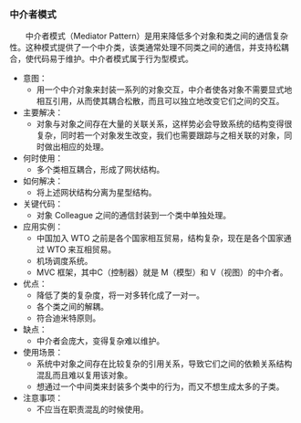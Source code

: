 ### 中介者模式
&emsp;&emsp;中介者模式（Mediator Pattern）是用来降低多个对象和类之间的通信复杂性。这种模式提供了一个中介类，该类通常处理不同类之间的通信，并支持松耦合，使代码易于维护。中介者模式属于行为型模式。

- 意图：
    - 用一个中介对象来封装一系列的对象交互，中介者使各对象不需要显式地相互引用，从而使其耦合松散，而且可以独立地改变它们之间的交互。
- 主要解决：
    - 对象与对象之间存在大量的关联关系，这样势必会导致系统的结构变得很复杂，同时若一个对象发生改变，我们也需要跟踪与之相关联的对象，同时做出相应的处理。
- 何时使用：
    - 多个类相互耦合，形成了网状结构。
- 如何解决：
    - 将上述网状结构分离为星型结构。
- 关键代码：
    - 对象 Colleague 之间的通信封装到一个类中单独处理。
- 应用实例： 
    - 中国加入 WTO 之前是各个国家相互贸易，结构复杂，现在是各个国家通过 WTO 来互相贸易。 
    - 机场调度系统。
    - MVC 框架，其中C（控制器）就是 M（模型）和 V（视图）的中介者。
- 优点： 
    - 降低了类的复杂度，将一对多转化成了一对一。 
    - 各个类之间的解耦。
    - 符合迪米特原则。
- 缺点： 
    - 中介者会庞大，变得复杂难以维护。 
- 使用场景：
    - 系统中对象之间存在比较复杂的引用关系，导致它们之间的依赖关系结构混乱而且难以复用该对象。
    - 想通过一个中间类来封装多个类中的行为，而又不想生成太多的子类。
- 注意事项： 
    - 不应当在职责混乱的时候使用。 
